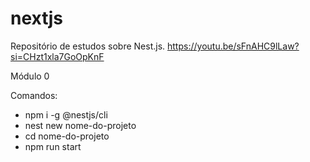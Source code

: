 # nextjs

Repositório de estudos sobre Nest.js.
https://youtu.be/sFnAHC9lLaw?si=CHzt1xla7GoOpKnF

Módulo 0 

Comandos:
- npm i -g @nestjs/cli
- nest new nome-do-projeto
- cd nome-do-projeto
- npm run start